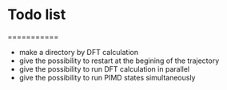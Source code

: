 # Todo list
===========

* make a directory by DFT calculation
* give the possibility to restart at the begining of the trajectory
* give the possibility to run DFT calculation in parallel
* give the possibility to run PIMD states simultaneously
